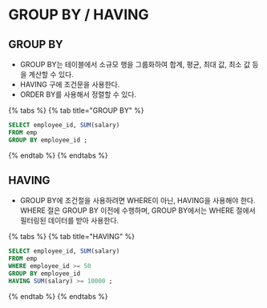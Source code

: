# GROUP BY / HAVING

## GROUP BY 

* GROUP BY는 테이블에서 소규모 행을 그룹화하여 합계, 평균, 최대 값, 최소 값 등을 계산할 수 있다. 
* HAVING 구에 조건문을 사용한다. 
* ORDER BY를 사용해서 정렬할 수 있다. 

{% tabs %}
{% tab title="GROUP BY" %}
```sql
SELECT employee_id, SUM(salary) 
FROM emp
GROUP BY employee_id ; 
```
{% endtab %}
{% endtabs %}

## HAVING 

* GROUP BY에 조건절을 사용하려면 WHERE이 아닌, HAVING을 사용해야 한다. WHERE 절은 GROUP BY 이전에 수행하며, GROUP BY에서는 WHERE 절에서 필터링된 데이터를 받아 사용한다. 

{% tabs %}
{% tab title="HAVING" %}
```sql
SELECT employee_id, SUM(salary) 
FROM emp
WHERE employee_id >= 50 
GROUP BY employee_id
HAVING SUM(salary) >= 10000 ; 
```
{% endtab %}
{% endtabs %}

